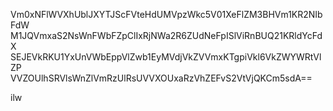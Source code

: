 Vm0xNFlWVXhUblJXYTJScFVteHdUMVpzWkc5V01XeFlZM3BHVm1KR2NIbFdW
M1JQVmxaS2NsWnFWbFZpClIxRjNWa2R6ZUdNeFpISlViRnBUQ21KRldYcFdX
SEJEVkRKU1YxUnVWbEppVlZwb1EyMVdjVkZVVmxKTgpiVkl6VkZWYWRtVlZP
VVZOUlhSRVlsWnZlVmRzUlRsUVVXOUxaRzVhZEFvS2VtVjQKCm5sdA==

ilw